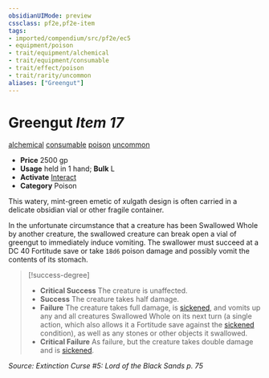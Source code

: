 ```yaml
---
obsidianUIMode: preview
cssclass: pf2e,pf2e-item
tags:
- imported/compendium/src/pf2e/ec5
- equipment/poison
- trait/equipment/alchemical
- trait/equipment/consumable
- trait/effect/poison
- trait/rarity/uncommon
aliases: ["Greengut"]
---
```

# Greengut *Item 17*  
[alchemical](alchemical.md)  [consumable](consumable.md)  [poison](rules/traits/poison.md)  [uncommon](uncommon.md)  

- **Price** 2500 gp
- **Usage** held in 1 hand; **Bulk** L
- **Activate** [Interact](interact.md)
- **Category** Poison

This watery, mint-green emetic of xulgath design is often carried in a delicate obsidian vial or other fragile container.

In the unfortunate circumstance that a creature has been Swallowed Whole by another creature, the swallowed creature can break open a vial of greengut to immediately induce vomiting. The swallower must succeed at a DC 40 Fortitude save or take `18d6` poison damage and possibly vomit the contents of its stomach.

> [!success-degree] 
> - **Critical Success** The creature is unaffected.
> - **Success** The creature takes half damage.
> - **Failure** The creature takes full damage, is [sickened](conditions.md#Sickened), and vomits up any and all creatures Swallowed Whole on its next turn (a single action, which also allows it a Fortitude save against the [sickened](conditions.md#Sickened) condition), as well as any stones or other objects it swallowed.
> - **Critical Failure** As failure, but the creature takes double damage and is [sickened](conditions.md#Sickened).

*Source: Extinction Curse #5: Lord of the Black Sands p. 75*
